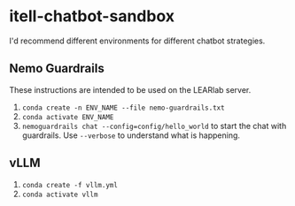 # itell-chatbot-sandbox

I'd recommend different environments for different chatbot strategies.

## Nemo Guardrails

These instructions are intended to be used on the LEARlab server.

1. `conda create -n ENV_NAME --file nemo-guardrails.txt`
2. `conda activate ENV_NAME`
3. `nemoguardrails chat --config=config/hello_world` to start the chat with guardrails. Use `--verbose` to understand what is happening.

## vLLM

1. `conda create -f vllm.yml`
2. `conda activate vllm`
